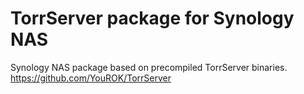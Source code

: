 # TorrServer package for Synology NAS
Synology NAS package based on precompiled TorrServer binaries.
https://github.com/YouROK/TorrServer
